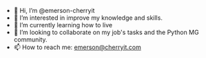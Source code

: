 - 👋 Hi, I’m @emerson-cherryit
- 👀 I’m interested in improve my knowledge and skills.
- 🌱 I’m currently learning how to live
- 💞️ I’m looking to collaborate on my job's tasks and the Python MG community.
- 📫 How to reach me: emerson@cherryit.com

<!---
emerson-cherryit/emerson-cherryit is a ✨ special ✨ repository because its `README.md` (this file) appears on your GitHub profile.
You can click the Preview link to take a look at your changes.
--->
